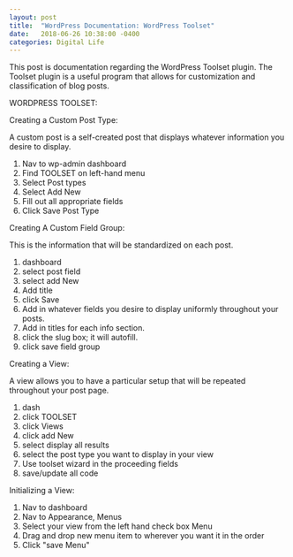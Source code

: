 ```yaml
---
layout: post
title:  "WordPress Documentation: WordPress Toolset"
date:   2018-06-26 10:38:00 -0400
categories: Digital Life
---
```

This post is documentation regarding the WordPress Toolset plugin.
The Toolset plugin is a useful program that allows for customization and classification of blog posts.

WORDPRESS TOOLSET:

Creating a Custom Post Type:

A custom post is a self-created post that displays whatever information you desire to display.

1. Nav to wp-admin dashboard
2. Find TOOLSET on left-hand menu
3. Select Post types
4. Select Add New
5. Fill out all appropriate fields
6. Click Save Post Type

Creating A Custom Field Group:

This is the information that will be standardized on each post.

1. dashboard
2. select post field
3. select add New
4. Add title
5. click Save
6. Add in whatever fields you desire to display uniformly throughout your posts.
7. Add in titles for each info section.
8. click the slug box; it will autofill.
9. click save field group

Creating a View:

A view allows you to have  a particular setup that will be repeated throughout your post page.

1. dash
2. click TOOLSET
3. click Views
4. click add New
5. select display all results
6. select the post type you want to display in your view
7. Use toolset wizard in the proceeding fields
8. save/update all code

Initializing a View:

1. Nav to dashboard
2. Nav to Appearance, Menus
3. Select your view from the left hand check box Menu
4. Drag and drop new menu item to wherever you want it in the order
5. Click "save Menu"
